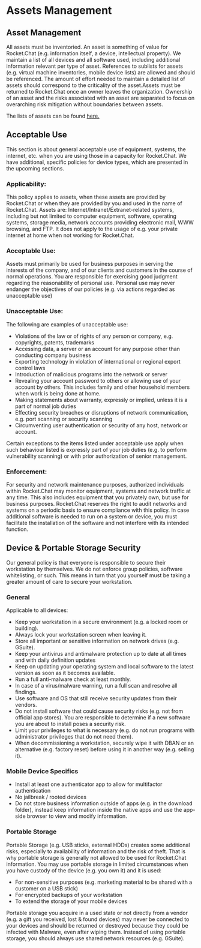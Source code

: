 # Assets Management

## Asset Management

All assets must be inventoried. An asset is something of value for Rocket.Chat (e.g. information itself, a device, intellectual property). We maintain a list of all devices and all software used, including additional information relevant per type of asset. References to sublists for assets (e.g. virtual machine inventories, mobile device lists) are allowed and should be referenced. The amount of effort needed to maintain a detailed list of assets should correspond to the criticality of the asset.Assets must be returned to Rocket.Chat once an owner leaves the organization. Ownership of an asset and the risks associated with an asset are separated to focus on overarching risk mitigation without boundaries between assets.

The lists of assets can be found [here.](https://docs.google.com/spreadsheets/d/1Fmei\_-OGpXvUwsHzd8K87ke-CgCLOGpzerrPEQo9e0Q/edit?usp=sharing)

## Acceptable Use

This section is about general acceptable use of equipment, systems, the internet, etc. when you are using those in a capacity for Rocket.Chat. We have additional, specific policies for device types, which are presented in the upcoming sections.

### Applicability:

This policy applies to assets, when these assets are provided by Rocket.Chat or when they are provided by you and used in the name of Rocket.Chat. Assets are: Internet/Intranet/Extranet-related systems, including but not limited to computer equipment, software, operating systems, storage media, network accounts providing electronic mail, WWW browsing, and FTP. It does not apply to the usage of e.g. your private internet at home when not working for Rocket.Chat.

### Acceptable Use:

Assets must primarily be used for business purposes in serving the interests of the company, and of our clients and customers in the course of normal operations. You are responsible for exercising good judgment regarding the reasonability of personal use. Personal use may never endanger the objectives of our policies (e.g. via actions regarded as unacceptable use)

### Unacceptable Use:

The following are examples of unacceptable use:

* Violations of the law or of rights of any person or company, e.g. copyrights, patents, trademarks
* Accessing data, a server or an account for any purpose other than conducting company business
* Exporting technology in violation of international or regional export control laws
* Introduction of malicious programs into the network or server
* Revealing your account password to others or allowing use of your account by others. This includes family and other household members when work is being done at home.
* Making statements about warranty, expressly or implied, unless it is a part of normal job duties
* Effecting security breaches or disruptions of network communication, e.g. port scanning or security scanning
* Circumventing user authentication or security of any host, network or account.

Certain exceptions to the items listed under acceptable use apply when such behaviour listed is expressly part of your job duties (e.g. to perform vulnerability scanning) or with prior authorization of senior management.

### Enforcement:

For security and network maintenance purposes, authorized individuals within Rocket.Chat may monitor equipment, systems and network traffic at any time. This also includes equipment that you privately own, but use for business purposes. Rocket.Chat reserves the right to audit networks and systems on a periodic basis to ensure compliance with this policy. In case additional software is needed to run on a system or device, you must facilitate the installation of the software and not interfere with its intended function.

## Device & Portable Storage Security

Our general policy is that everyone is responsible to secure their workstation by themselves. We do not enforce group policies, software whitelisting, or such. This means in turn that you yourself must be taking a greater amount of care to secure your workstation.

### General

Applicable to all devices:

* Keep your workstation in a secure environment (e.g. a locked room or building).
* Always lock your workstation screen when leaving it.
* Store all important or sensitive information on network drives (e.g. GSuite).
* Keep your antivirus and antimalware protection up to date at all times and with daily definition updates
* Keep on updating your operating system and local software to the latest version as soon as it becomes available.
* Run a full anti-malware check at least monthly.
* In case of a virus/malware warning, run a full scan and resolve all findings.
* Use software and OS that still receive security updates from their vendors.
* Do not install software that could cause security risks (e.g. not from official app stores). You are responsible to determine if a new software you are about to install poses a security risk.
* Limit your privileges to what is necessary (e.g. do not run programs with administrator privileges that do not need them).
* When decommissioning a workstation, securely wipe it with DBAN or an alternative (e.g. factory reset) before using it in another way (e.g. selling it).

### Mobile Device Specifics

* Install at least one authenticator app to allow for multifactor authentication
* No jailbreak / rooted devices
* Do not store business information outside of apps (e.g. in the download folder), instead keep information inside the native apps and use the app-side browser to view and modify information.

### Portable Storage

Portable Storage (e.g. USB sticks, external HDDs) creates some additional risks, especially to availability of information and the risk of theft. That is why portable storage is generally not allowed to be used for Rocket.Chat information. You may use portable storage in limited circumstances when you have custody of the device (e.g. you own it) and it is used:

* For non-sensitive purposes (e.g. marketing material to be shared with a customer on a USB stick)
* For encrypted backups of your workstation
* To extend the storage of your mobile devices

Portable storage you acquire in a used state or not directly from a vendor (e.g. a gift you received, lost & found devices) may never be connected to your devices and should be returned or destroyed because they could be infected with Malware, even after wiping them. Instead of using portable storage, you should always use shared network resources (e.g. GSuite).
